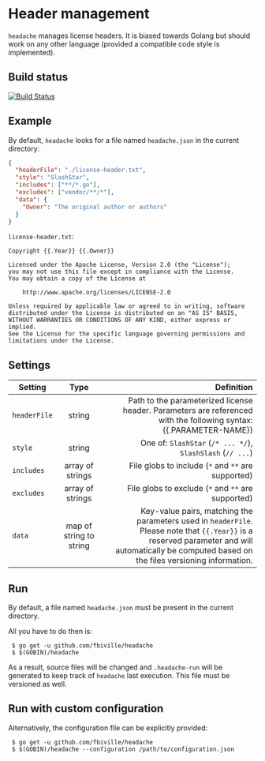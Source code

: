 # Header management

`headache` manages license headers.
It is biased towards Golang but should work on any other language (provided a compatible code style is implemented).

## Build status

[![Build Status](https://travis-ci.org/fbiville/headache.svg?branch=master)](https://travis-ci.org/fbiville/headache)

## Example

By default, `headache` looks for a file named `headache.json` in the current directory:

```json
{
  "headerFile": "./license-header.txt",
  "style": "SlashStar",
  "includes": ["**/*.go"],
  "excludes": ["vendor/**/*"],
  "data": {
    "Owner": "The original author or authors"
  }
}
```

`license-header.txt`:
```
Copyright {{.Year}} {{.Owner}}

Licensed under the Apache License, Version 2.0 (the "License");
you may not use this file except in compliance with the License.
You may obtain a copy of the License at

    http://www.apache.org/licenses/LICENSE-2.0

Unless required by applicable law or agreed to in writing, software
distributed under the License is distributed on an "AS IS" BASIS,
WITHOUT WARRANTIES OR CONDITIONS OF ANY KIND, either express or implied.
See the License for the specific language governing permissions and
limitations under the License.
```


## Settings

Setting            | Type                    | Definition                                             |
| ---------------- |:----------------------: | -----------------------------------------------------: |
| `headerFile`     | string                  | Path to the parameterized license header. Parameters are referenced with the following syntax: {{.PARAMETER-NAME}}               |
| `style`          | string                  | One of: `SlashStar` (`/* ... */`), `SlashSlash` (`// ...`) |
| `includes`       | array of strings        | File globs to include (`*` and `**` are supported)     |
| `excludes`       | array of strings        | File globs to exclude (`*` and `**` are supported)     |
| `data`           | map of string to string | Key-value pairs, matching the parameters used in `headerFile`.<br>Please note that `{{.Year}}` is a reserved parameter and will automatically be computed based on the files versioning information.  |


## Run

By default, a file named `headache.json` must be present in the current directory.

All you have to do then is:
```shell
 $ go get -u github.com/fbiville/headache
 $ $(GOBIN)/headache
```

As a result, source files will be changed and `.headache-run` will be generated to keep track of `headache` last execution.
This file must be versioned as well.

## Run with custom configuration

Alternatively, the configuration file can be explicitly provided:
```shell
 $ go get -u github.com/fbiville/headache
 $ $(GOBIN)/headache --configuration /path/to/configuration.json
```


